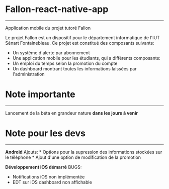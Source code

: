# Fallon-react-native-app
-------------------------

Application mobile du projet tutoré Fallon

Le projet Fallon est un dispositif pour le département informatique de l'IUT Sénart Fontainebleau.
Ce projet est constitué des composants suivants:

* Un système d'alerte par abonnement
* Une application mobile pour les étudiants, qui a différents composants:
 * Un emploi du temps selon la promotion du compte
 * Un dashboard montrant toutes les informations laissées par l'administration

 # Note importante
 -----------------

 Lancement de la béta en grandeur nature __dans les jours à venir__

 # Note pour les devs
 --------------------
__Android__
  Ajouts:
    * Options pour la supression des informations stockées sur le téléphone
    * Ajout d'une option de modification de la promotion


__Développement iOS démarré__
 BUGS:
  * Notifications iOS non implémentée
  * EDT sur iOS dashboard non affichable
